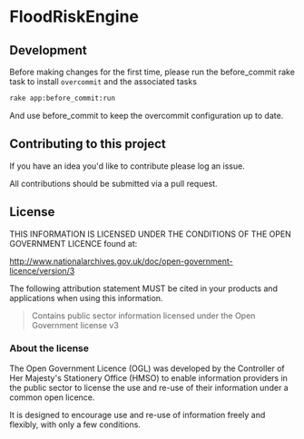 FloodRiskEngine
===============



Development
-----------

Before making changes for the first time, please run the
before_commit rake task to install `overcommit` and the
associated tasks

```bash
rake app:before_commit:run
```

And use before_commit to keep the overcommit configuration
up to date.

Contributing to this project
----------------------------

If you have an idea you'd like to contribute please log an issue.

All contributions should be submitted via a pull request.

License
-------

THIS INFORMATION IS LICENSED UNDER THE CONDITIONS OF THE OPEN GOVERNMENT LICENCE found at:

http://www.nationalarchives.gov.uk/doc/open-government-licence/version/3

The following attribution statement MUST be cited in your products and applications when using this information.

> Contains public sector information licensed under the Open Government license v3

### About the license

The Open Government Licence (OGL) was developed by the Controller of Her Majesty's Stationery Office (HMSO) to enable information providers in the public sector to license the use and re-use of their information under a common open licence.

It is designed to encourage use and re-use of information freely and flexibly, with only a few conditions.
